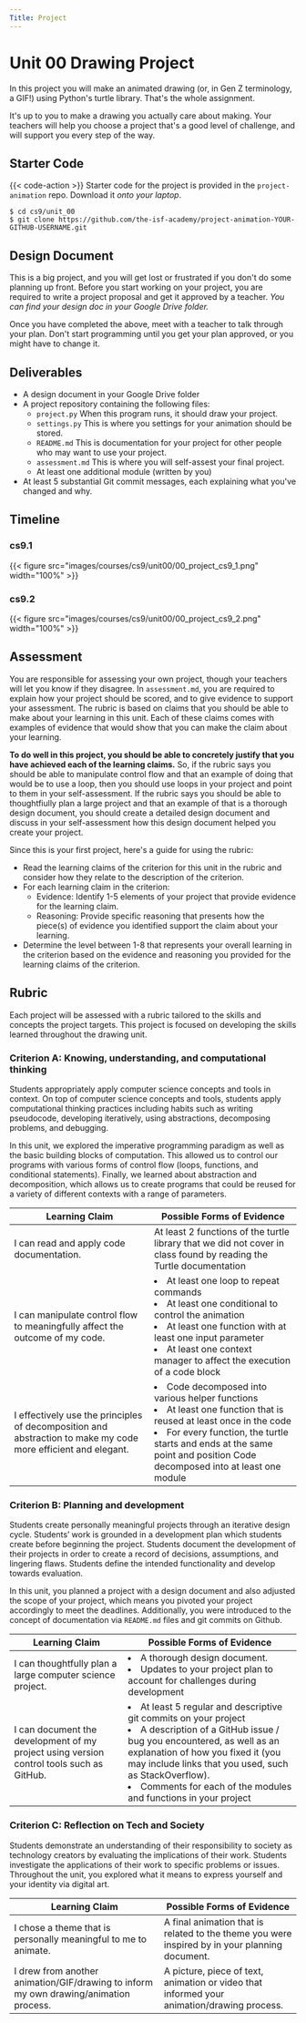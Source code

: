 ```yaml
---
Title: Project
---
```


# Unit 00 Drawing Project

In this project you will make an animated drawing (or, in Gen Z terminology, a GIF!) using Python's turtle library. That's the whole assignment.

It's up to you to make a drawing you actually care about making. Your teachers will help you choose a project that's a good level of challenge, and will support you every step of the way. 

## Starter Code

{{< code-action >}} Starter code for the project is provided in the
`project-animation` repo. Download it *onto your laptop*.

```shell
$ cd cs9/unit_00
$ git clone https://github.com/the-isf-academy/project-animation-YOUR-GITHUB-USERNAME.git
```

## Design Document

This is a big project, and you will get lost or frustrated if you don't do some planning up front. Before you start working on your project, you are required to write a project proposal and get it approved by a teacher. *You can find your design doc in your Google Drive folder.*

Once you have completed the above, meet with a teacher to talk through your plan. Don't start programming until you get your plan approved, or you might have to change it.

## Deliverables 

- A design document in your Google Drive folder 
- A project repository containing the following files:
    - `project.py` When this program runs, it should draw your project. 
    - `settings.py` This is where you settings for your animation should be stored. 
    - `README.md` This is documentation for your project for other people who may want to use your project.
    - `assessment.md` This is where you will self-assest your final project. 
    - At least one additional module (written by you)
- At least 5 substantial Git commit messages, each explaining what you've changed and why.

## Timeline
### cs9.1
{{< figure src="images/courses/cs9/unit00/00_project_cs9_1.png" width="100%" >}}
### cs9.2
{{< figure src="images/courses/cs9/unit00/00_project_cs9_2.png" width="100%" >}}

## Assessment
You are responsible for assessing your own project, though your teachers will let you know if they
disagree. In `assessment.md`, you are required to explain how your project should be scored, and
to give evidence to support your assessment. The rubric is based on claims that you should be able
to make about your learning in this unit. Each of these claims comes with examples of evidence that
would show that you can make the claim about your learning.

**To do well in this project, you should be able to concretely justify that you have achieved each of
the learning claims.** So, if the rubric says you should be able to manipulate control flow and that 
an example of doing that would be to use a loop, then you should use loops in your project and point
to them in your self-assessment.
If the rubric says you should be able to thoughtfiully plan a large project and that an example of that
is a thorough design document, you should create a detailed design document and discuss in your self-assessment
how this design document helped you create your project.

Since this is your first project, here's a guide for using the rubric:
- Read the learning claims of the criterion for this unit in the rubric and consider how they relate to
the description of the criterion.
- For each learning claim in the criterion:
    - Evidence: Identify 1-5 elements of your project that provide evidence for the learning claim.
    - Reasoning: Provide specific reasoning that presents how the piece(s) of evidence you identified
    support the claim about your learning.
- Determine the level between 1-8 that represents your overall learning in the criterion based on the
evidence and reasoning you provided for the learning claims of the criterion.

## Rubric 

Each project will be assessed with a rubric tailored to the skills and concepts the project targets.
This project is focused on developing the skills learned throughout the drawing unit. 


### Criterion A: Knowing, understanding, and computational thinking 

Students appropriately apply computer science concepts and tools in context. On top of computer science concepts and tools, students apply computational thinking practices including habits such as writing pseudocode, developing iteratively, using abstractions, decomposing problems, and debugging.

In this unit, we explored the imperative programming paradigm as well as the basic building blocks of computation. This allowed us to control our programs with various forms of control flow (loops, functions, and conditional statements). Finally, we learned about abstraction and decomposition, which allows us to create programs that could be reused for a variety of different contexts with a range of parameters. 

| Learning Claim                                                                                                 | Possible Forms of Evidence                                                                                                                                                                                                          |
|----------------------------------------------------------------------------------------------------------------|-------------------------------------------------------------------------------------------------------------------------------------------------------------------------------------------------------------------------------------|
| I can read and apply code documentation.                                                                       | At least 2 functions of the turtle library that we did not cover in class found by reading the Turtle documentation                                                                                                                              |
| I can manipulate control flow to meaningfully affect the outcome of my code. | <li>At least one loop to repeat commands</li><li>At least one conditional to control the animation</li><li>At least one function with at least one input parameter</li><li>At least one context manager to affect the execution of a code block</li>|
| I effectively use the principles of decomposition and abstraction to make my code more efficient and elegant. | <li>Code decomposed into various helper functions</li><li>At least one function that is reused at least once in the code</li><li>For every function, the turtle starts and ends at the same point and position Code decomposed into at least one module</li>|



### Criterion B: Planning and development
Students create personally meaningful projects through an iterative design cycle. Students’ work is grounded in a development plan which students create before beginning the project. Students document the development of their projects in order to create a record of decisions, assumptions, and lingering flaws. Students define the intended functionality and develop towards evaluation.

In this unit, you planned a project with a design document and also adjusted the scope of your project, which means you pivoted your project accordingly to meet the deadlines. Additionally, you were introduced to the concept of documentation via `README.md` files and git commits on Github. 

| Learning Claim                                                                                                 | Possible Forms of Evidence                                                                                                                                                                                                          |
|----------------------------------------------------------------------------------------------------------------|-------------------------------------------------------------------------------------------------------------------------------------------------------------------------------------------------------------------------------------|
| I can thoughtfully plan a large computer science project.  | <li>A thorough design document.</li><li>Updates to your project plan to account for challenges during development</li>|
| I can document the development of my project using version control tools such as GitHub.  | <li>At least 5 regular and descriptive git commits on your project</li><li>A description of a GitHub issue / bug you encountered, as well as an explanation of how you fixed it (you may include links that you used, such as StackOverflow). </li><li>Comments for each of the modules and functions in your project</li>|


### Criterion C: Reflection on Tech and Society
Students demonstrate an understanding of their responsibility to society as technology creators by evaluating the implications of their work. Students investigate the applications of their work to specific problems or issues.
Throughout the unit, you explored what it means to express yourself and your identity via digital art. 

| Learning Claim                                                                         | Possible Forms of Evidence                                                                      |
|----------------------------------------------------------------------------------------|-------------------------------------------------------------------------------------------------|
| I chose a theme that is personally meaningful to me to animate.                        | A final animation that is related to the theme you were inspired by in your planning document.  |
| I drew from another animation/GIF/drawing to inform my own drawing/animation process.  | A picture, piece of text, animation or video that informed your animation/drawing process.      |
